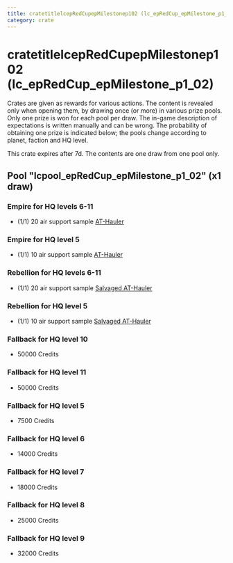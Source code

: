 ```yaml
---
title: cratetitlelcepRedCupepMilestonep102 (lc_epRedCup_epMilestone_p1_02)
category: crate
---
```


# cratetitlelcepRedCupepMilestonep102 (lc_epRedCup_epMilestone_p1_02)

Crates are given as rewards for various actions. The content is revealed only when opening them, by drawing once (or more) in various prize pools. Only one prize is won for each pool per draw. The in-game description of expectations is written manually and can be wrong. The probability of obtaining one prize is indicated below; the pools change according to planet, faction and HQ level.

This crate expires after 7d. The contents are one draw from one pool only.

## Pool "lcpool_epRedCup_epMilestone_p1_02" (x1 draw)

### Empire for HQ levels 6-11

  * (1/1) 20 air support sample [AT-Hauler](EmpireHauler)

### Empire for HQ level 5

  * (1/1) 10 air support sample [AT-Hauler](EmpireHauler)

### Rebellion for HQ levels 6-11

  * (1/1) 20 air support sample [Salvaged AT-Hauler](RebelHauler)

### Rebellion for HQ level 5

  * (1/1) 10 air support sample [Salvaged AT-Hauler](RebelHauler)

### Fallback for HQ level 10

  * 50000 Credits

### Fallback for HQ level 11

  * 50000 Credits

### Fallback for HQ level 5

  * 7500 Credits

### Fallback for HQ level 6

  * 14000 Credits

### Fallback for HQ level 7

  * 18000 Credits

### Fallback for HQ level 8

  * 25000 Credits

### Fallback for HQ level 9

  * 32000 Credits